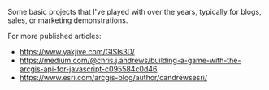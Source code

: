 Some basic projects that I've played with over the years, typically for blogs, sales, or marketing demonstrations.

For more published articles:
* https://www.yakjive.com/GISIs3D/
* https://medium.com/@chris.j.andrews/building-a-game-with-the-arcgis-api-for-javascript-c095584c0d46
* https://www.esri.com/arcgis-blog/author/candrewsesri/
